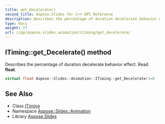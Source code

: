 ```yaml
---
title: get_Decelerate()
second_title: Aspose.Slides for C++ API Reference
description: Describes the percentage of duration decelerate behavior effect. Read float.
type: docs
weight: 27
url: /cpp/aspose.slides.animation/itiming/get_decelerate/
---
```

## ITiming::get_Decelerate() method


Describes the percentage of duration decelerate behavior effect. Read **float**.

```cpp
virtual float Aspose::Slides::Animation::ITiming::get_Decelerate()=0
```

## See Also

* Class [ITiming](./)
* Namespace [Aspose::Slides::Animation](../)
* Library [Aspose.Slides](../../)